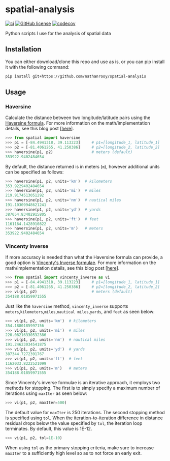 # spatial-analysis
[![ci](https://github.com/nathanrooy/spatial-analysis/actions/workflows/ci.yaml/badge.svg)](https://github.com/nathanrooy/spatial-analysis/actions/workflows/ci.yaml)
[![GitHub license](https://img.shields.io/github/license/nathanrooy/spatial-analysis)](https://github.com/nathanrooy/spatial-analysis/blob/master/LICENSE)
[![codecov](https://img.shields.io/codecov/c/github/nathanrooy/spatial-analysis.svg)](https://codecov.io/gh/nathanrooy/spatial-analysis)

Python scripts I use for the analysis of spatial data

## Installation
You can either download/clone this repo and use as is, or you can pip install it with the following command:
```sh
pip install git+https://github.com/nathanrooy/spatial-analysis
```
## Usage

### Haversine
Calculate the distance between two longitude/latitude pairs using the
<a target="_blank" href="https://en.wikipedia.org/wiki/Haversine_formula">Haversine formula</a>. For more information on the math/implementation details, see this blog post [<a target="_blank" href="https://nathanrooy.github.io/posts/2016-09-07/haversine-with-python/">here</a>].

```py
>>> from spatial import haversine
>>> p1 = [-84.4941318, 39.113223]     # p1=[longitude_1, latitude_1]
>>> p2 = [-81.4061265, 41.250386]     # p2=[longitude_2, latitude_2]
>>> haversine(p1, p2)                 # meters (default)
353922.9402484654
```
By default, the distance returned is in meters (`m`), however additional units can be specified as follows:

```py
>>> haversine(p1, p2, units='km')  # kilometers
353.9229402484654
>>> haversine(p1, p2, units='mi')  # miles
219.9174513051292
>>> haversine(p1, p2, units='nm')  # nautical miles
191.10309948621241
>>> haversine(p1, p2, units='yd')  # yards
387054.83402915805
>>> haversine(p1, p2, units='ft')  # feet
1161164.1428910822
>>> haversine(p1, p2, units='m')   # meters
353922.9402484654
```

### Vincenty Inverse

If more accuracy is needed than what the Haversine formula can provide, a good option is <a target="_blank" href="https://en.wikipedia.org/wiki/Vincenty%27s_formulae">Vincenty's Inverse formulae</a>. For more information on the math/implementation details, see this blog post [<a target="_blank" href="https://nathanrooy.github.io/posts/2016-12-18/vincenty-formula-with-python/">here</a>].

```py
>>> from spatial import vincenty_inverse as vi
>>> p1 = [-84.4941318, 39.113223]     # p1=[longitude_1, latitude_1]
>>> p2 = [-81.4061265, 41.250386]     # p2=[longitude_2, latitude_2]
>>> vi(p1, p2)                        # meters (default)
354188.01859971555
```

Just like the `haversine` method, `vincenty_inverse` supports `meters`,`kilometers`,`miles`,`nautical miles`,`yards`, and `feet` as seen below:

```py
>>> vi(p1, p2, units='km')  # kilometers
354.1880185997156
>>> vi(p1, p2, units='mi')  # miles
220.08216330532386
>>> vi(p1, p2, units='nm')  # nautical miles
191.24623034541875
>>> vi(p1, p2, units='yd')  # yards
387344.7272391767
>>> vi(p1, p2, units='ft')  # feet
1162033.8222521099
>>> vi(p1, p2, units='m')   # meters
354188.01859971555
```
Since Vincenty's inverse formulae is an iterative approach, it employs two methods for stopping. The first is to simply specify a maximum number of iterations using `maxIter` as seen below:
```py
>>> vi(p1, p2, maxIter=500)
```
The default value for `maxIter` is 250 iterations. The second stopping method is specified using `tol`. When the iteration-to-iteration difference in distance residual drops below the value specified by `tol`, the iteration loop terminates. By default, this value is 1E-12.
```py
>>> vi(p1, p2, tol=1E-10)
```
When using `tol` as the primary stopping criteria, make sure to increase `maxIter` to a sufficiently high level so as to not force an early exit.
